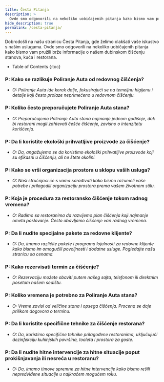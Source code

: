 ```yaml
---
title: Česta Pitanja
description: >
  Ovde smo odgovorili na nekoliko uobičajenih pitanja kako bismo vam pružili brže informacije o našem dubinskom čišćenju stanova, kuća i restorana.
hide_description: true
permalink: /cesta-pitanja/
---
```


Dobrodošli na našu stranicu Česta Pitanja, gde želimo olakšati vaše iskustvo s našim uslugama. Ovde smo odgovorili na nekoliko uobičajenih pitanja kako bismo vam pružili brže informacije o našem dubinskom čišćenju stanova, kuća i restorana.

<script src="https://cdn.lordicon.com/lordicon.js"></script>
<div class="centered">
<lord-icon
    src="https://cdn.lordicon.com/piakqbri.json"
    trigger="loop"
    colors="primary:#FF8C00,secondary:#CCCCCC"
    style="width:250px;height:250px">
</lord-icon>
</div>

- Table of Contents
{:toc}

### P: Kako se razlikuje Poliranje Auta  od redovnog čišćenja?
   - *O: Poliranje Auta  ide korak dalje, fokusirajući se na temeljnu higijenu i detalje koji često prolaze neprimećeno u redovnom čišćenju.*

### P: Koliko često preporučujete Poliranje Auta  stana?
   - *O: Preporučujemo Poliranje Auta  stana najmanje jednom godišnje, dok bi restorani mogli zahtevati češće čišćenje, zavisno o intenzitetu korišćenja.*

### P: Da li koristite ekološki prihvatljive proizvode za čišćenje?
   - *O: Da, angažujemo se da koristimo ekološki prihvatljive proizvode koji su efikasni u čišćenju, ali ne štete okolini.*

### P: Kako se vrši organizacija prostora u sklopu vaših usluga?
   - *O: Naši stručnjaci će s vama sarađivati kako bismo razumeli vaše potrebe i prilagodili organizaciju prostora prema vašem životnom stilu.*

### P: Koja je procedura za restoransko čišćenje tokom radnog vremena?
   - *O: Radimo sa restoranima da razvijemo plan čišćenja koji najmanje ometa poslovanje. Često obavljamo čišćenje van radnog vremena.*

### P: Da li nudite specijalne pakete za redovne klijente?
   - *O: Da, imamo različite pakete i programa lojalnosti za redovne klijente kako bismo im omogućili povoljnosti i dodatne usluge. Pogledajte našu stranicu sa cenama.*

### P: Kako rezervisati termin za čišćenje?
   - *O: Rezervaciju možete obaviti putem našeg sajta, telefonom ili direktnim posetom našem sedištu.*

### P: Koliko vremena je potrebno za Poliranje Auta  stana?
   - *O: Vreme zavisi od veličine stana i opsega čišćenja. Procena se daje prilikom dogovora o terminu.*

### P: Da li koristite specifične tehnike za čišćenje restorana?
   - *O: Da, koristimo specifične tehnike prilagođene restoranima, uključujući dezinfekciju kuhinjskih površina, toaleta i prostora za goste.*

### P: Da li nudite hitne intervencije za hitne situacije poput prokišnjavanja ili nesreća u restoranu?
   - *O: Da, imamo timove spremne za hitne intervencije kako bismo rešili nepredviđene situacije u najkraćem mogućem roku.*

<div class="centered">
<lord-icon
    src="https://cdn.lordicon.com/bitpikpk.json"
    trigger="loop"
    colors="primary:#FF8C00,secondary:#CCCCCC"
    style="width:250px;height:250px">
</lord-icon>
</div>